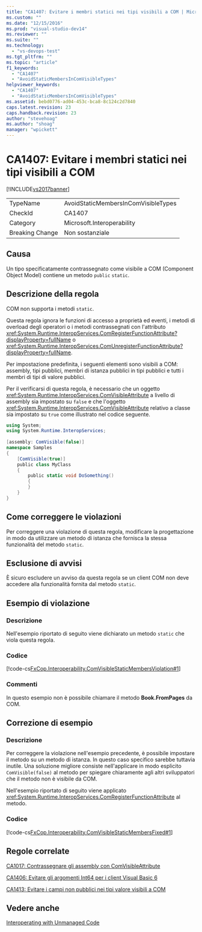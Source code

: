 ```yaml
---
title: "CA1407: Evitare i membri statici nei tipi visibili a COM | Microsoft Docs"
ms.custom: ""
ms.date: "12/15/2016"
ms.prod: "visual-studio-dev14"
ms.reviewer: ""
ms.suite: ""
ms.technology: 
  - "vs-devops-test"
ms.tgt_pltfrm: ""
ms.topic: "article"
f1_keywords: 
  - "CA1407"
  - "AvoidStaticMembersInComVisibleTypes"
helpviewer_keywords: 
  - "CA1407"
  - "AvoidStaticMembersInComVisibleTypes"
ms.assetid: bebd0776-ad04-453c-bca8-8c124c2d7840
caps.latest.revision: 23
caps.handback.revision: 23
author: "stevehoag"
ms.author: "shoag"
manager: "wpickett"
---
```

# CA1407: Evitare i membri statici nei tipi visibili a COM
[!INCLUDE[vs2017banner](../code-quality/includes/vs2017banner.md)]

|||  
|-|-|  
|TypeName|AvoidStaticMembersInComVisibleTypes|  
|CheckId|CA1407|  
|Category|Microsoft.Interoperability|  
|Breaking Change|Non sostanziale|  
  
## Causa  
 Un tipo specificatamente contrassegnato come visibile a COM \(Component Object Model\) contiene un metodo `public` `static`.  
  
## Descrizione della regola  
 COM non supporta i metodi `static`.  
  
 Questa regola ignora le funzioni di accesso a proprietà ed eventi, i metodi di overload degli operatori o i metodi contrassegnati con l'attributo <xref:System.Runtime.InteropServices.ComRegisterFunctionAttribute?displayProperty=fullName> o <xref:System.Runtime.InteropServices.ComUnregisterFunctionAttribute?displayProperty=fullName>.  
  
 Per impostazione predefinita, i seguenti elementi sono visibili a COM: assembly, tipi pubblici, membri di istanza pubblici in tipi pubblici e tutti i membri di tipi di valore pubblici.  
  
 Per il verificarsi di questa regola, è necessario che un oggetto <xref:System.Runtime.InteropServices.ComVisibleAttribute> a livello di assembly sia impostato su `false` e che l'oggetto <xref:System.Runtime.InteropServices.ComVisibleAttribute> relativo a classe sia impostato su `true` come illustrato nel codice seguente.  
  
```c#  
using System;  
using System.Runtime.InteropServices;   
  
[assembly: ComVisible(false)]   
namespace Samples  
{      
    [ComVisible(true)]  
    public class MyClass  
    {  
        public static void DoSomething()  
        {  
        }  
    }  
}  
```  
  
## Come correggere le violazioni  
 Per correggere una violazione di questa regola, modificare la progettazione in modo da utilizzare un metodo di istanza che fornisca la stessa funzionalità del metodo `static`.  
  
## Esclusione di avvisi  
 È sicuro escludere un avviso da questa regola se un client COM non deve accedere alla funzionalità fornita dal metodo `static`.  
  
## Esempio di violazione  
  
### Descrizione  
 Nell'esempio riportato di seguito viene dichiarato un metodo `static` che viola questa regola.  
  
### Codice  
 [!code-cs[FxCop.Interoperability.ComVisibleStaticMembersViolation#1](../code-quality/codesnippet/CSharp/ca1407-avoid-static-members-in-com-visible-types_1.cs)]  
  
### Commenti  
 In questo esempio non è possibile chiamare il metodo **Book.FromPages** da COM.  
  
## Correzione di esempio  
  
### Descrizione  
 Per correggere la violazione nell'esempio precedente, è possibile impostare il metodo su un metodo di istanza. In questo caso specifico sarebbe tuttavia inutile.  Una soluzione migliore consiste nell'applicare in modo esplicito `ComVisible(false)` al metodo per spiegare chiaramente agli altri sviluppatori che il metodo non è visibile da COM.  
  
 Nell'esempio riportato di seguito viene applicato <xref:System.Runtime.InteropServices.ComRegisterFunctionAttribute> al metodo.  
  
### Codice  
 [!code-cs[FxCop.Interoperability.ComVisibleStaticMembersFixed#1](../code-quality/codesnippet/CSharp/ca1407-avoid-static-members-in-com-visible-types_2.cs)]  
  
## Regole correlate  
 [CA1017: Contrassegnare gli assembly con ComVisibleAttribute](../code-quality/ca1017-mark-assemblies-with-comvisibleattribute.md)  
  
 [CA1406: Evitare gli argomenti Int64 per i client Visual Basic 6](../code-quality/ca1406-avoid-int64-arguments-for-visual-basic-6-clients.md)  
  
 [CA1413: Evitare i campi non pubblici nei tipi valore visibili a COM](../code-quality/ca1413-avoid-non-public-fields-in-com-visible-value-types.md)  
  
## Vedere anche  
 [Interoperating with Unmanaged Code](../Topic/Interoperating%20with%20Unmanaged%20Code.md)